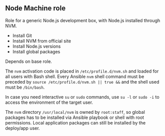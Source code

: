 ## Node Machine role

Role for a generic Node.js development box, with Node.js installed through NVM.

 - Install Git
 - Install NVM from official site
 - Install Node.js versions
 - Install global packages

Depends on base role.

The `nvm` activation code is placed in `/etc/profile.d/nvm.sh` and loaded for all users with Bash shell. Every Ansible `nvm` shell command must be preceded by `source /etc/profile.d/nvm.sh || true &&` and the shell used must be `/bin/bash`.

In case you need interactive `su` or `sudo` commands, use `su -l` or `sudo -i` to access the environment of the target user.

The `nvm` directory `/usr/local/nvm` is owned by `root:staff`, so global packages has to be installed via Ansible playbook or shell with root permissions. Local application packages can still be installed by the deploy/app user.
